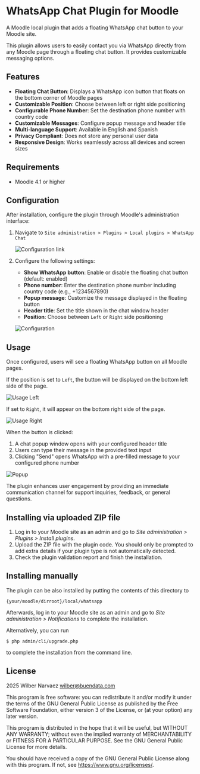 # WhatsApp Chat Plugin for Moodle

A Moodle local plugin that adds a floating WhatsApp chat button to your Moodle site.

This plugin allows users to easily contact you via WhatsApp directly from any Moodle page through a floating chat button. It provides customizable messaging options.

## Features

- **Floating Chat Button**: Displays a WhatsApp icon button that floats on the bottom corner of Moodle pages
- **Customizable Position**: Choose between left or right side positioning
- **Configurable Phone Number**: Set the destination phone number with country code
- **Customizable Messages**: Configure popup message and header title
- **Multi-language Support**: Available in English and Spanish
- **Privacy Compliant**: Does not store any personal user data
- **Responsive Design**: Works seamlessly across all devices and screen sizes

## Requirements

- Moodle 4.1 or higher

## Configuration

After installation, configure the plugin through Moodle's administration interface:

1. Navigate to `Site administration > Plugins > Local plugins > WhatsApp Chat`

   ![Configuration link](./__docs__/local_whatsapp_configuration_link.png)

2. Configure the following settings:
   - **Show WhatsApp button**: Enable or disable the floating chat button (default: enabled)
   - **Phone number**: Enter the destination phone number including country code (e.g., +1234567890)
   - **Popup message**: Customize the message displayed in the floating button
   - **Header title**: Set the title shown in the chat window header
   - **Position**: Choose between `Left` or `Right` side positioning

    ![Configuration](./__docs__/local_whatsapp_configuration.png)

## Usage

Once configured, users will see a floating WhatsApp button on all Moodle pages.

If the position is set to `Left`, the button will be displayed on the bottom left side of the page. 

![Usage Left](./__docs__/local_whatsapp_usage_left.png)

If set to `Right`, it will appear on the bottom right side of the page.

![Usage Right](./__docs__/local_whatsapp_usage_right.png)

When the button is clicked:

1. A chat popup window opens with your configured header title
2. Users can type their message in the provided text input
3. Clicking "Send" opens WhatsApp with a pre-filled message to your configured phone number

![Popup](./__docs__/local_whatsapp_popup.png)

The plugin enhances user engagement by providing an immediate communication channel for support inquiries, feedback, or general questions.

## Installing via uploaded ZIP file ##

1. Log in to your Moodle site as an admin and go to _Site administration >
   Plugins > Install plugins_.
2. Upload the ZIP file with the plugin code. You should only be prompted to add
   extra details if your plugin type is not automatically detected.
3. Check the plugin validation report and finish the installation.

## Installing manually ##

The plugin can be also installed by putting the contents of this directory to

    {your/moodle/dirroot}/local/whatsapp

Afterwards, log in to your Moodle site as an admin and go to _Site administration >
Notifications_ to complete the installation.

Alternatively, you can run

    $ php admin/cli/upgrade.php

to complete the installation from the command line.

## License ##

2025 Wilber Narvaez <wilber@buendata.com>

This program is free software: you can redistribute it and/or modify it under
the terms of the GNU General Public License as published by the Free Software
Foundation, either version 3 of the License, or (at your option) any later
version.

This program is distributed in the hope that it will be useful, but WITHOUT ANY
WARRANTY; without even the implied warranty of MERCHANTABILITY or FITNESS FOR A
PARTICULAR PURPOSE.  See the GNU General Public License for more details.

You should have received a copy of the GNU General Public License along with
this program.  If not, see <https://www.gnu.org/licenses/>.
